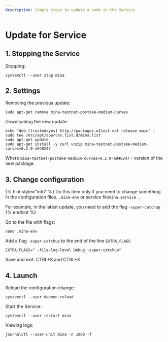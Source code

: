 ```yaml
---
description: Simple steps to update a node in the Service.
---
```


# Update for Service

## 1. Stopping the Service

Stopping:

```text
systemctl --user stop mina
```

## 2. Settings

Removing the previous update:

```text
sudo apt-get remove mina-testnet-postake-medium-curves
```

Downloading the new update:

```text
echo "deb [trusted=yes] http://packages.o1test.net release main" | sudo tee /etc/apt/sources.list.d/mina.list
sudo apt-get update
sudo apt-get install -y curl unzip mina-testnet-postake-medium-curves=0.2.9-a940247
```

Where `mina-testnet-postake-medium-curves=0.2.9-a940247` - version of the new package.

## 3. Change configuration

{% hint style="info" %}
Do this item only if you need to change something in the configuration files. `.mina-env` or service file`mina.service .`

For example, in the latest update, you need to add the flag `-super-catchup`
{% endhint %}

Go to the file with flags:

```text
nano .mina-env
```

Add a flag `-super-catchup` to the end of the line `EXTRA_FLAGS`

```text
EXTRA_FLAGS=" -file-log-level Debug -super-catchup"
```

Save and exit: CTRL+S and CTRL+X

## 4. Launch

Reload the configuration change:

```text
systemctl --user daemon-reload
```

Start the Service:

```text
systemctl --user restart mina
```

Viewing logs:

```text
journalctl --user-unit mina -n 1000 -f
```

